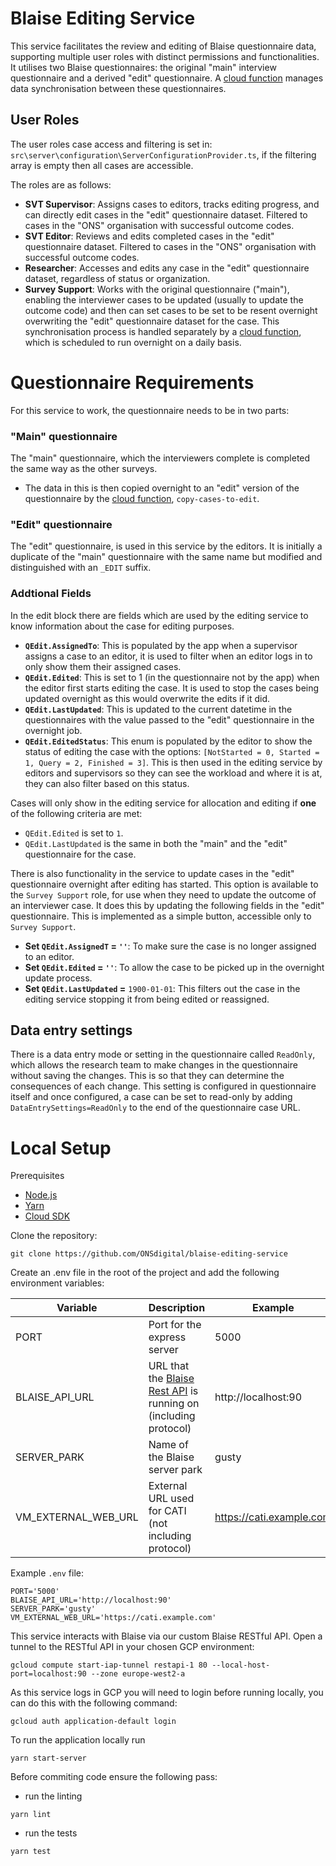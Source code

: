 # Blaise Editing Service

This service facilitates the review and editing of Blaise questionnaire data, supporting multiple user roles with distinct permissions and functionalities. It utilises two Blaise questionnaires: the original "main" interview questionnaire and a derived "edit" questionnaire. A [cloud function](https://github.com/ONSdigital/blaise-editing-cloud-functions) manages data synchronisation between these questionnaires.

## User Roles

The user roles case access and filtering is set in: `src\server\configuration\ServerConfigurationProvider.ts`, if the filtering array is empty then all cases are accessible.

The roles are as follows:
* **SVT Supervisor**: Assigns cases to editors, tracks editing progress, and can directly edit cases in the "edit" questionnaire dataset. Filtered to cases in the "ONS" organisation with successful outcome codes.
* **SVT Editor**: Reviews and edits completed cases in the "edit" questionnaire dataset. Filtered to cases in the "ONS" organisation with successful outcome codes.
* **Researcher**: Accesses and edits any case in the "edit" questionnaire dataset, regardless of status or organization.
* **Survey Support**: Works with the original questionnaire ("main"), enabling the interviewer cases to be updated (usually to update the outcome code) and then can set cases to be set to be resent overnight overwriting the "edit" questionnaire dataset for the case. This synchronisation process is handled separately by a [cloud function](https://github.com/ONSdigital/blaise-editing-cloud-functions), which is scheduled to run overnight on a daily basis.

# Questionnaire Requirements

For this service to work, the questionnaire needs to be in two parts:

### "Main" questionnaire

The "main" questionnaire, which the interviewers complete is completed the same way as the other surveys.
* The data in this is then copied overnight to an "edit" version of the questionnaire by the [cloud function](https://github.com/ONSdigital/blaise-editing-cloud-functions), `copy-cases-to-edit`.

### "Edit" questionnaire

The "edit" questionnaire, is used in this service by the editors. It is initially a duplicate of the "main" questionnaire with the same name but modified and distinguished with an `_EDIT` suffix.  

### Addtional Fields

In the edit block there are fields which are used by the editing service to know information about the case for editing purposes.

* **``QEdit.AssignedTo``**: This is populated by the app when a supervisor assigns a case to an editor, it is used to filter when an editor logs in to only show them their assigned cases.
* **``QEdit.Edited``**: This is set to 1 (in the questionnaire not by the app) when the editor first starts editing the case.  It is used to stop the cases being updated overnight as this would overwrite the edits if it did.
* **``QEdit.LastUpdated``**: This is updated to the current datetime in the questionnaires with the value passed to the "edit" questionnaire in the overnight job.
* **``QEdit.EditedStatus``**: This enum is populated by the editor to show the status of editing the case with the options: ``[NotStarted = 0, Started = 1, Query = 2, Finished = 3]``.  This is then used in the editing service by editors and supervisors so they can see the workload and where it is at, they can also filter based on this status.

Cases will only show in the editing service for allocation and editing if **one** of the following criteria are met:

* `QEdit.Edited` is set to `1`.
* `QEdit.LastUpdated` is the same in both the "main" and the "edit" questionnaire for the case.

There is also functionality in the service to update cases in the "edit" questionnaire overnight after editing has started. This option is available to the `Survey Support` role, for use when they need to update the outcome of an interviewer case.  It does this by updating the following fields in the "edit" questionnaire. This is implemented as a simple button, accessible only to `Survey Support`.

* **Set ``QEdit.AssignedT`` = ``''``**: To make sure the case is no longer assigned to an editor.
* **Set ``QEdit.Edited`` = ``''``**: To allow the case to be picked up in the overnight update process.
* **Set ``QEdit.LastUpdated`` =** ``1900-01-01``: This filters out the case in the editing service stopping it from being edited or reassigned.

## Data entry settings

There is a data entry mode or setting in the questionnaire called `ReadOnly`, which allows the research team to make changes in the questionnaire without saving the changes. This is so that they can determine the consequences of each change. This setting is configured in questionnaire itself and once configured, a case can be set to read-only by adding ``DataEntrySettings=ReadOnly`` to the end of the questionnaire case URL.

# Local Setup

Prerequisites
- [Node.js](https://nodejs.org/)
- [Yarn](https://yarnpkg.com/)
- [Cloud SDK](https://cloud.google.com/sdk/)

Clone the repository:

```shell script
git clone https://github.com/ONSdigital/blaise-editing-service
```

Create an .env file in the root of the project and add the following environment variables:

| Variable | Description | Example |
| --- | --- | --- |
| PORT | Port for the express server | 5000 |
| BLAISE_API_URL | URL that the [Blaise Rest API](https://github.com/ONSdigital/blaise-api-rest) is running on (including protocol) | http://localhost:90 |
| SERVER_PARK | Name of the Blaise server park | gusty |
| VM_EXTERNAL_WEB_URL | External URL used for CATI (not including protocol) | https://cati.example.com |

Example `.env` file:

```.env
PORT='5000'
BLAISE_API_URL='http://localhost:90'
SERVER_PARK='gusty'
VM_EXTERNAL_WEB_URL='https://cati.example.com'
```

This service interacts with Blaise via our custom Blaise RESTful API.
Open a tunnel to the RESTful API in your chosen GCP environment:
```shell
gcloud compute start-iap-tunnel restapi-1 80 --local-host-port=localhost:90 --zone europe-west2-a
```

As this service logs in GCP you will need to login before running locally, you can do this with the following command:
```shell
gcloud auth application-default login
```

To run the application locally run
```shell
yarn start-server
```

Before commiting code ensure the following pass:
* run the linting
```shell
yarn lint
```
* run the tests
```shell
yarn test
```